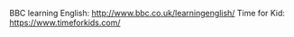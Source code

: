 BBC learning English: http://www.bbc.co.uk/learningenglish/
Time for Kid: https://www.timeforkids.com/
